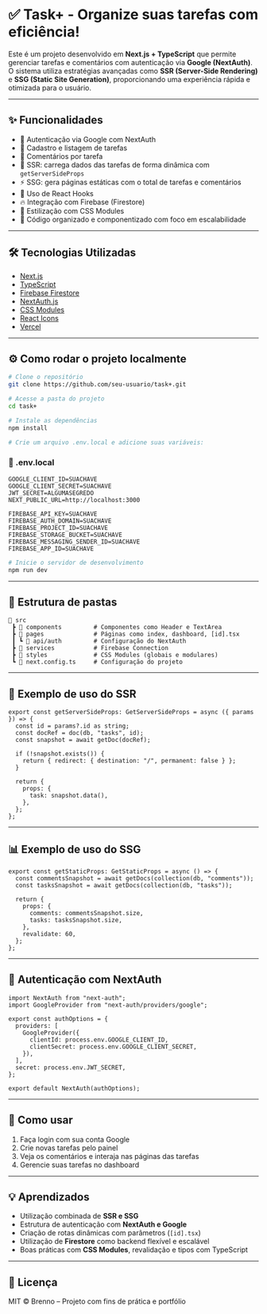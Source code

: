 
# ✅ Task+ - Organize suas tarefas com eficiência!

Este é um projeto desenvolvido em **Next.js + TypeScript** que permite gerenciar tarefas e comentários com autenticação via **Google (NextAuth)**. O sistema utiliza estratégias avançadas como **SSR (Server-Side Rendering)** e **SSG (Static Site Generation)**, proporcionando uma experiência rápida e otimizada para o usuário.

---

## ✨ Funcionalidades

- 🔐 Autenticação via Google com NextAuth
- 📌 Cadastro e listagem de tarefas
- 💬 Comentários por tarefa
- 🚀 SSR: carrega dados das tarefas de forma dinâmica com `getServerSideProps`
- ⚡ SSG: gera páginas estáticas com o total de tarefas e comentários
- 🧠 Uso de React Hooks
- 🔥 Integração com Firebase (Firestore)
- 🎨 Estilização com CSS Modules
- 🧼 Código organizado e componentizado com foco em escalabilidade

---

## 🛠️ Tecnologias Utilizadas

- [Next.js](https://nextjs.org/)
- [TypeScript](https://www.typescriptlang.org/)
- [Firebase Firestore](https://firebase.google.com/)
- [NextAuth.js](https://next-auth.js.org/)
- [CSS Modules](https://github.com/css-modules/css-modules)
- [React Icons](https://react-icons.github.io/react-icons/)
- [Vercel](https://vercel.com/)

---

## ⚙️ Como rodar o projeto localmente

```bash
# Clone o repositório
git clone https://github.com/seu-usuario/task+.git

# Acesse a pasta do projeto
cd task+

# Instale as dependências
npm install

# Crie um arquivo .env.local e adicione suas variáveis:
```

### 📄 .env.local

```env
GOOGLE_CLIENT_ID=SUACHAVE
GOOGLE_CLIENT_SECRET=SUACHAVE
JWT_SECRET=ALGUMASEGREDO
NEXT_PUBLIC_URL=http://localhost:3000

FIREBASE_API_KEY=SUACHAVE
FIREBASE_AUTH_DOMAIN=SUACHAVE
FIREBASE_PROJECT_ID=SUACHAVE
FIREBASE_STORAGE_BUCKET=SUACHAVE
FIREBASE_MESSAGING_SENDER_ID=SUACHAVE
FIREBASE_APP_ID=SUACHAVE
```

```bash
# Inicie o servidor de desenvolvimento
npm run dev
```

---

## 🧠 Estrutura de pastas

```
📁 src
 ┣ 📁 components         # Componentes como Header e TextArea
 ┣ 📁 pages              # Páginas como index, dashboard, [id].tsx
 ┃ ┗ 📁 api/auth         # Configuração do NextAuth
 ┣ 📁 services           # Firebase Connection
 ┣ 📁 styles             # CSS Modules (globais e modulares)
 ┗ 📄 next.config.ts     # Configuração do projeto
```

---

## 🧪 Exemplo de uso do SSR

```tsx
export const getServerSideProps: GetServerSideProps = async ({ params }) => {
  const id = params?.id as string;
  const docRef = doc(db, "tasks", id);
  const snapshot = await getDoc(docRef);

  if (!snapshot.exists()) {
    return { redirect: { destination: "/", permanent: false } };
  }

  return {
    props: {
      task: snapshot.data(),
    },
  };
};
```

---

## 📊 Exemplo de uso do SSG

```tsx
export const getStaticProps: GetStaticProps = async () => {
  const commentsSnapshot = await getDocs(collection(db, "comments"));
  const tasksSnapshot = await getDocs(collection(db, "tasks"));

  return {
    props: {
      comments: commentsSnapshot.size,
      tasks: tasksSnapshot.size,
    },
    revalidate: 60,
  };
};
```

---

## 🔐 Autenticação com NextAuth

```tsx
import NextAuth from "next-auth";
import GoogleProvider from "next-auth/providers/google";

export const authOptions = {
  providers: [
    GoogleProvider({
      clientId: process.env.GOOGLE_CLIENT_ID,
      clientSecret: process.env.GOOGLE_CLIENT_SECRET,
    }),
  ],
  secret: process.env.JWT_SECRET,
};

export default NextAuth(authOptions);
```

---

## 🙋 Como usar

1. Faça login com sua conta Google
2. Crie novas tarefas pelo painel
3. Veja os comentários e interaja nas páginas das tarefas
4. Gerencie suas tarefas no dashboard

---

## 💡 Aprendizados

- Utilização combinada de **SSR e SSG**
- Estrutura de autenticação com **NextAuth e Google**
- Criação de rotas dinâmicas com parâmetros (`[id].tsx`)
- Utilização de **Firestore** como backend flexível e escalável
- Boas práticas com **CSS Modules**, revalidação e tipos com TypeScript

---

## 📄 Licença

MIT © Brenno – Projeto com fins de prática e portfólio
